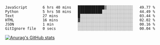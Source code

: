 <!--START_SECTION:waka-->

```text
JavaScript       6 hrs 40 mins   ████████████▒░░░░░░░░░░░░   49.77 %
Python           5 hrs 58 mins   ███████████░░░░░░░░░░░░░░   44.49 %
Text             27 mins         █░░░░░░░░░░░░░░░░░░░░░░░░   03.44 %
HTML             16 mins         ▓░░░░░░░░░░░░░░░░░░░░░░░░   02.02 %
JSON             1 min           ░░░░░░░░░░░░░░░░░░░░░░░░░   00.16 %
GitIgnore file   0 secs          ░░░░░░░░░░░░░░░░░░░░░░░░░   00.04 %
```

<!--END_SECTION:waka-->

[![Anurag's GitHub stats](https://github-readme-stats.vercel.app/api?username=FelipeRistow&count_private=true&theme=synthwave)](https://github.com/anuraghazra/github-readme-stats)
